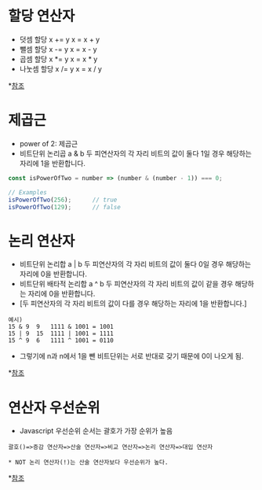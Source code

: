 # 할당 연산자

- 덧셈 할당	x += y	x = x + y
- 뺄셈 할당	x -= y	x = x - y
- 곱셈 할당	x *= y	x = x * y
- 나눗셈 할당	x /= y	x = x / y

*[참조](https://m.blog.naver.com/PostView.nhn?blogId=magnking&logNo=220972187134&proxyReferer=https:%2F%2Fwww.google.com%2F)

# 제곱근
- power of 2: 제곱근
- 비트단위 논리곱	a & b	두 피연산자의 각 자리 비트의 값이 둘다 1일 경우 해당하는 자리에 1을 반환합니다.
```javascript
const isPowerOfTwo = number => (number & (number - 1)) === 0;

// Examples
isPowerOfTwo(256);      // true
isPowerOfTwo(129);      // false
```

# 논리 연산자
- 비트단위 논리합	a | b	두 피연산자의 각 자리 비트의 값이 둘다 0일 경우 해당하는 자리에 0을 반환합니다.
- 비트단위 배타적 논리합	a ^ b	두 피연산자의 각 자리 비트의 값이 같을 경우 해당하는 자리에 0을 반환합니다.
- [두 피연산자의 각 자리 비트의 값이 다를 경우 해당하는 자리에 1을 반환합니다.]

```
예시)
15 & 9	9	1111 & 1001 = 1001
15 | 9	15	1111 | 1001 = 1111
15 ^ 9	6	1111 ^ 1001 = 0110
```
- 그렇기에 n과 n에서 1을 뺀 비트단위는 서로 반대로 갖기 때문에 0이 나오게 됨.

*[참조](https://developer.mozilla.org/ko/docs/Web/JavaScript/Guide/Expressions_and_Operators)

# 연산자 우선순위
- Javascript 우선순위 순서는 괄호가 가장 순위가 높음
```
괄호()=>증감 연산자=>산술 연산자=>비교 연산자=>논리 연산자=>대입 연산자

* NOT 논리 연산자(!)는 산술 연산자보다 우선순위가 높다.
```
*[참조](https://velog.io/@shin6403/%EC%97%B0%EC%82%B0%EC%9E%90%EC%9D%98-%EC%A2%85%EB%A5%98%EC%99%80-%EC%9A%B0%EC%84%A0%EC%88%9C%EC%9C%84Part.2-%EB%85%BC%EB%A6%AC-%EC%97%B0%EC%82%B0%EC%9E%90)

